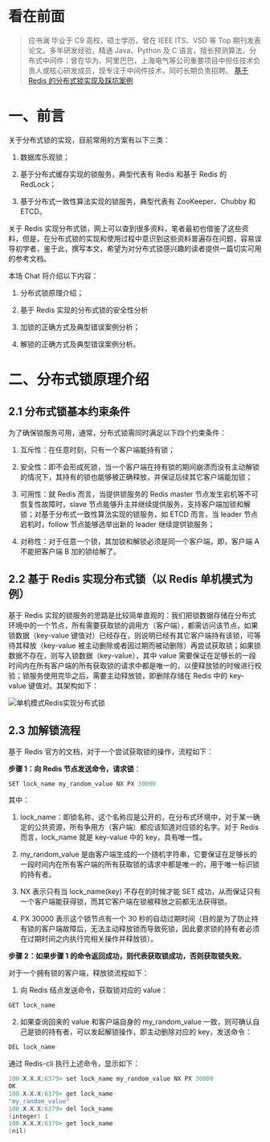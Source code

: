 看在前面
====

> 应书澜
毕业于 C9 高校，硕士学历，曾在 IEEE ITS、VSD 等 Top 期刊发表论文。多年研发经验，精通 Java、Python 及 C 语言，擅长预测算法，分布式中间件；曾在华为、阿里巴巴，上海电气等公司重要项目中担任技术负责人或核心研发成员，现专注于中间件技术，同时长期负责招聘。
> <a href="https://gitbook.cn/books/5b401d8d21cd1904a7114ab6/index.html">基于 Redis 的分布式锁实现及踩坑案例</a>


一、前言
====

关于分布式锁的实现，目前常用的方案有以下三类：

1. 数据库乐观锁；

2. 基于分布式缓存实现的锁服务，典型代表有 Redis 和基于 Redis 的 RedLock；

3. 基于分布式一致性算法实现的锁服务，典型代表有 ZooKeeper、Chubby 和 ETCD。

关于 Redis 实现分布式锁，网上可以查到很多资料，笔者最初也借鉴了这些资料，但是，在分布式锁的实现和使用过程中意识到这些资料普遍存在问题，容易误导初学者，鉴于此，撰写本文，希望为对分布式锁感兴趣的读者提供一篇切实可用的参考文档。

本场 Chat 将介绍以下内容：

1. 分布式锁原理介绍；

2. 基于 Redis 实现的分布式锁的安全性分析

3. 加锁的正确方式及典型错误案例分析；

4. 解锁的正确方式及典型错误案例分析。

二、分布式锁原理介绍
====

2.1 分布式锁基本约束条件
------

为了确保锁服务可用，通常，分布式锁需同时满足以下四个约束条件：

1. 互斥性：在任意时刻，只有一个客户端能持有锁；

2. 安全性：即不会形成死锁，当一个客户端在持有锁的期间崩溃而没有主动解锁的情况下，其持有的锁也能够被正确释放，并保证后续其它客户端能加锁；

3. 可用性：就 Redis 而言，当提供锁服务的 Redis master 节点发生宕机等不可恢复性故障时，slave 节点能够升主并继续提供服务，支持客户端加锁和解锁；对基于分布式一致性算法实现的锁服务，如 ETCD 而言，当 leader 节点宕机时，follow 节点能够选举出新的 leader 继续提供锁服务；

4. 对称性：对于任意一个锁，其加锁和解锁必须是同一个客户端，即，客户端 A 不能把客户端 B 加的锁给解了。

2.2 基于 Redis 实现分布式锁（以 Redis 单机模式为例）
------

基于 Redis 实现的锁服务的思路是比较简单直观的：我们把锁数据存储在分布式环境中的一个节点，所有需要获取锁的调用方（客户端），都需访问该节点，如果锁数据（key-value 键值对）已经存在，则说明已经有其它客户端持有该锁，可等待其释放（key-value 被主动删除或者因过期而被动删除）再尝试获取锁；如果锁数据不存在，则写入锁数据（key-value），其中 value 需要保证在足够长的一段时间内在所有客户端的所有获取锁的请求中都是唯一的，以便释放锁的时候进行校验；锁服务使用完毕之后，需要主动释放锁，即删除存储在 Redis 中的 key-value 键值对。其架构如下：

![单机模式Redis实现分布式锁]()

2.3 加解锁流程
------

基于 Redis 官方的文档，对于一个尝试获取锁的操作，流程如下：

**步骤 1：向 Redis 节点发送命令，请求锁**：

```java
SET lock_name my_random_value NX PX 30000
```

其中：

1. lock_name：即锁名称，这个名称应是公开的，在分布式环境中，对于某一确定的公共资源，所有争用方（客户端）都应该知道对应锁的名字。对于 Redis 而言，lock_name 就是 key-value 中的 key，具有唯一性。

2. my_random_value 是由客户端生成的一个随机字符串，它要保证在足够长的一段时间内在所有客户端的所有获取锁的请求中都是唯一的，用于唯一标识锁的持有者。

3. NX 表示只有当 lock_name(key) 不存在的时候才能 SET 成功，从而保证只有一个客户端能获得锁，而其它客户端在锁被释放之前都无法获得锁。

4. PX 30000 表示这个锁节点有一个 30 秒的自动过期时间（目的是为了防止持有锁的客户端故障后，无法主动释放锁而导致死锁，因此要求锁的持有者必须在过期时间之内执行完相关操作并释放锁）。

**步骤 2：如果步骤 1 的命令返回成功，则代表获取锁成功，否则获取锁失败**。

对于一个拥有锁的客户端，释放锁流程如下：

1. 向 Redis 结点发送命令，获取锁对应的 value：

```java
GET lock_name
```

2. 如果查询回来的 value 和客户端自身的 my_random_value 一致，则可确认自己是锁的持有者，可以发起解锁操作，即主动删除对应的 key，发送命令：

```java
DEL lock_name
```

通过 Redis-cli 执行上述命令，显示如下：

```java
100.X.X.X:6379> set lock_name my_random_value NX PX 30000
OK
100.X.X.X:6379> get lock_name
"my_random_value"
100.X.X.X:6379> del lock_name
(integer) 1
100.X.X.X:6379> get lock_name
(nil)
```















